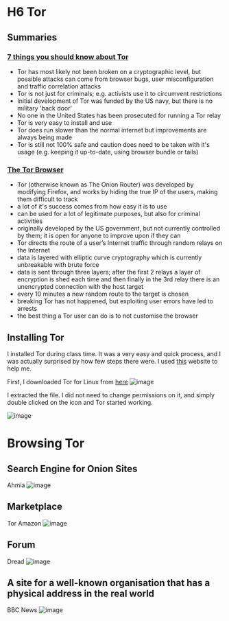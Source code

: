 # H6 Tor


## Summaries


### [7 things you should know about Tor](https://www.eff.org/deeplinks/2014/07/7-things-you-should-know-about-tor)


- Tor has most likely not been broken on a cryptographic level, but possible attacks can come from browser bugs, user misconfiguration and traffic correlation attacks
- Tor is not just for criminals; e.g. activists use it to circumvent restrictions
- Initial development of Tor was funded by the US navy, but there is no military 'back door'
- No one in the United States has been prosecuted for running a Tor relay
- Tor is very easy to install and use
- Tor does run slower than the normal internet but improvements are always being made
- Tor is still not 100% safe and caution does need to be taken with it's usage (e.g. keeping it up-to-date, using browser bundle or tails)


### [The Tor Browser](https://www.oreilly.com/library/view/hiding-behind-the/9780128033524/XHTML/B9780128033401000021/B9780128033401000021.xhtml#s0010)


- Tor (otherwise known as The Onion Router) was developed by modifying Firefox, and works by hiding the true IP of the users, making them difficult to track
- a lot of it's success comes from how easy it is to use
- can be used for a lot of legitimate purposes, but also for criminal activities
- originally developed by the US government, but not currently controlled by them; it is open for anyone to improve upon if they can
- Tor directs the route of a user’s Internet traffic through random relays on the Internet
- data is layered with elliptic curve cryptography which is currently unbreakable with brute force
- data is sent through three layers; after the first 2 relays a layer of encryption is shed each time and then finally in the 3rd relay there is an unencrypted connection with the host target
- every 10 minutes a new random route to the target is chosen
- breaking Tor has not happened, but exploiting user errors have led to arrests
- the best thing a Tor user can do is to not customise the browser


## Installing Tor


I installed Tor during class time. It was a very easy and quick process, and I was actually surprised by how few steps there were. I used [this](https://tb-manual.torproject.org/installation/) website to help me.


First, I downloaded Tor for Linux from [here](https://www.torproject.org/download/) ![image](https://github.com/chelsea-12/chelseaexamples/assets/144318656/b7e963e2-c8df-4449-936e-ea04326b9773)

I extracted the file. I did not need to change permissions on it, and simply double clicked on the icon and Tor started working.

![image](https://github.com/chelsea-12/chelseaexamples/assets/144318656/e2a84433-617d-4f5a-9849-a42cef374bec)


# Browsing Tor


## Search Engine for Onion Sites


Ahmia
![image](https://github.com/chelsea-12/chelseaexamples/assets/144318656/f15cf2d3-2d38-46c9-8581-83a09b763e17)


## Marketplace


Tor Amazon
![image](https://github.com/chelsea-12/chelseaexamples/assets/144318656/d2482f69-f1b4-42d4-9521-235a4ebac877)


## Forum


Dread
![image](https://github.com/chelsea-12/chelseaexamples/assets/144318656/848818c3-3190-4648-8079-2298875e0acb)


## A site for a well-known organisation that has a physical address in the real world


BBC News
![image](https://github.com/chelsea-12/chelseaexamples/assets/144318656/54cdf139-1516-44f6-b647-540aed2df033)

